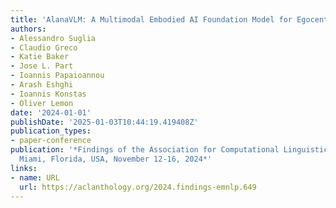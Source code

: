 ```yaml
---
title: 'AlanaVLM: A Multimodal Embodied AI Foundation Model for Egocentric Video Understanding'
authors:
- Alessandro Suglia
- Claudio Greco
- Katie Baker
- Jose L. Part
- Ioannis Papaioannou
- Arash Eshghi
- Ioannis Konstas
- Oliver Lemon
date: '2024-01-01'
publishDate: '2025-01-03T10:44:19.419408Z'
publication_types:
- paper-conference
publication: '*Findings of the Association for Computational Linguistics: EMNLP 2024,
  Miami, Florida, USA, November 12-16, 2024*'
links:
- name: URL
  url: https://aclanthology.org/2024.findings-emnlp.649
---
```

